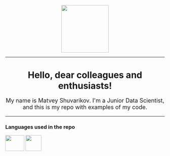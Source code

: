 <p></p>
<div id="header" align="center">
<img src="https://functionup.org/wp-content/uploads/2023/02/DataScientist_FeatureImage-1024x683-1.png" width="150"/>
</div>
<hr/>
<h1 style="text-align: center">Hello, dear colleagues and enthusiasts!</h1>
<p style="font-size: 18px; text-align: center">My name is Matvey Shuvarikov. I'm a Junior Data Scientist, and this is my repo with examples of my code.
</p>
<hr/>
<h3>Languages used in the repo</h3>
<img src="https://splunkable.com/wp-content/uploads/2023/03/Python-Symbol-300x169.png" width="60" height="50"/>
<img src="https://upload.wikimedia.org/wikipedia/commons/thumb/1/1b/R_logo.svg/1024px-R_logo.svg.png" width="50" height="50"/>

